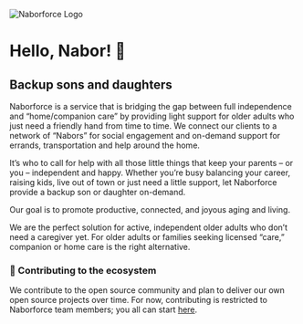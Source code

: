 ![Naborforce Logo]([https://naborforce.com/wp-content/uploads/2020/08/Naborcollage.jpg](https://naborforce.com/wp-content/uploads/2020/08/NF-logo-color.png))

# Hello, Nabor! 👋

## Backup sons and daughters
Naborforce is a service that is bridging the gap between full independence and “home/companion care” by providing light support for older adults who just need a friendly hand from time to time. We connect our clients to a network of “Nabors” for social engagement and on-demand support for errands, transportation and help around the home.

It’s who to call for help with all those little things that keep your parents – or you – independent and happy. Whether you’re busy balancing your career, raising kids, live out of town or just need a little support, let Naborforce provide a backup son or daughter on-demand. 

Our goal is to promote productive, connected, and joyous aging and living. 

We are the perfect solution for active, independent older adults who don’t need a caregiver yet. For older adults or families seeking licensed “care,” companion or home care is the right alternative.

### 🦦 Contributing to the ecosystem

We contribute to the open source community and plan to deliver our own open source projects over time.  For now, contributing is restricted to Naborforce team members; you all can start [here](https://github.com/naborforce/engineering/blob/main/README.md).
